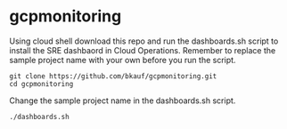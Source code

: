 # gcpmonitoring


Using cloud shell download this repo and run the dashboards.sh script to install the SRE dashbaord in Cloud Operations. Remember to replace the sample project name with your own before you run the script. 
```console
git clone https://github.com/bkauf/gcpmonitoring.git
cd gcpmonitoring
```

Change the sample project name in the dashboards.sh script.
```console
./dashboards.sh
```


